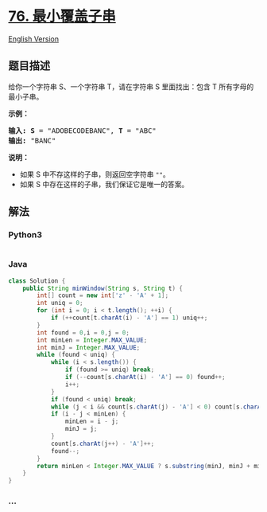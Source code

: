 # [76. 最小覆盖子串](https://leetcode-cn.com/problems/minimum-window-substring)

[English Version](/solution/0000-0099/0076.Minimum%20Window%20Substring/README_EN.md)

## 题目描述

<!-- 这里写题目描述 -->
<p>给你一个字符串 S、一个字符串 T，请在字符串 S 里面找出：包含 T 所有字母的最小子串。</p>

<p><strong>示例：</strong></p>

<pre><strong>输入: S</strong> = &quot;ADOBECODEBANC&quot;, <strong>T</strong> = &quot;ABC&quot;
<strong>输出:</strong> &quot;BANC&quot;</pre>

<p><strong>说明：</strong></p>

<ul>
	<li>如果 S 中不存这样的子串，则返回空字符串 <code>&quot;&quot;</code>。</li>
	<li>如果 S 中存在这样的子串，我们保证它是唯一的答案。</li>
</ul>

## 解法

<!-- 这里可写通用的实现逻辑 -->

<!-- tabs:start -->

### **Python3**

<!-- 这里可写当前语言的特殊实现逻辑 -->

```python

```

### **Java**

<!-- 这里可写当前语言的特殊实现逻辑 -->

```java
class Solution {
    public String minWindow(String s, String t) {
        int[] count = new int['z' - 'A' + 1];
        int uniq = 0;
        for (int i = 0; i < t.length(); ++i) {
            if (++count[t.charAt(i) - 'A'] == 1) uniq++;
        }
        int found = 0,i = 0,j = 0;
        int minLen = Integer.MAX_VALUE;
        int minJ = Integer.MAX_VALUE;
        while (found < uniq) {
            while (i < s.length()) {
                if (found >= uniq) break;
                if (--count[s.charAt(i) - 'A'] == 0) found++;
                i++;
            }
            if (found < uniq) break;
            while (j < i && count[s.charAt(j) - 'A'] < 0) count[s.charAt(j++) - 'A']++;
            if (i - j < minLen) {
                minLen = i - j;
                minJ = j;
            }
            count[s.charAt(j++) - 'A']++;
            found--;
        }
        return minLen < Integer.MAX_VALUE ? s.substring(minJ, minJ + minLen) : "";
    }
}
```

### **...**

```

```

<!-- tabs:end -->
